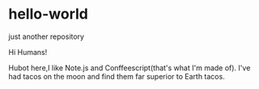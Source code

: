 # hello-world
just another repository

Hi Humans!

Hubot here,I like Note.js and Conffeescript(that's what I'm made of).
I've had tacos on the moon and find them far superior to Earth tacos.
